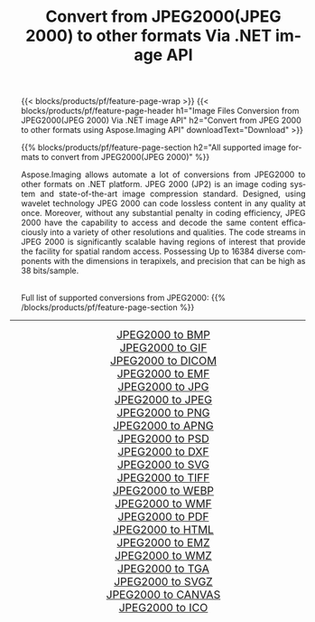 ﻿---
title: Convert from JPEG2000(JPEG 2000) to other formats Via .NET image API 
weight: 3920
url: /net/conversion/from/jpeg2000 
lang: en
langdirlevel: 2
locales: zh-hans,ja,it,ru,de,es,fr,nl,id,lt,pl,pt,vi,tr,ko,zh-hant,ar,hi,th,sv,cs,uk,he
description: Using Aspose.Imaging for .NET you can easily convert from JPEG2000(JPEG 2000) to other formats
---

{{< blocks/products/pf/feature-page-wrap >}}
{{< blocks/products/pf/feature-page-header h1="Image Files Conversion from JPEG2000(JPEG 2000) Via .NET image API" h2="Convert from JPEG 2000 to other formats using Aspose.Imaging API" downloadText="Download" >}}


{{% blocks/products/pf/feature-page-section  h2="All supported image formats to convert from JPEG2000(JPEG 2000)" %}}
<p align=justify>Aspose.Imaging allows automate a lot of conversions from JPEG2000 to other formats on .NET platform. JPEG 2000 (JP2) is an image coding system and state-of-the-art image compression standard. Designed, using wavelet technology JPEG 2000 can code lossless content in any quality at once. Moreover, without any substantial penalty in coding efficiency, JPEG 2000 have the capability to access and decode the same content efficaciously into a variety of other resolutions and qualities. The code streams in JPEG 2000 is significantly scalable having regions of interest that provide the facility for spatial random access. Possessing Up to 16384 diverse components with the dimensions in terapixels, and precision that can be high as 38 bits/sample.</p>
<br/>
Full list of supported conversions from JPEG2000:
{{% /blocks/products/pf/feature-page-section %}}
<div class="container-fluid productfamilypage bg-gray">
    <div class="convertypes bg-gray agp-content section">
        <div class="container">
		<hr style="margin-left:-20px;"/>
		<div class="row other-converters" style="gap: 10px;font-size: 19px;text-align:center;">
		    <div class='col-md-2 other-converter remove-lp remove-rp'><a href="/imaging/net/conversion/jpeg2000-to-bmp" style="padding:15px;">JPEG2000 to BMP</a></div><div class='col-md-2 other-converter remove-lp remove-rp'><a href="/imaging/net/conversion/jpeg2000-to-gif" style="padding:15px;">JPEG2000 to GIF</a></div><div class='col-md-2 other-converter remove-lp remove-rp'><a href="/imaging/net/conversion/jpeg2000-to-dicom" style="padding:15px;">JPEG2000 to DICOM</a></div><div class='col-md-2 other-converter remove-lp remove-rp'><a href="/imaging/net/conversion/jpeg2000-to-emf" style="padding:15px;">JPEG2000 to EMF</a></div><div class='col-md-2 other-converter remove-lp remove-rp'><a href="/imaging/net/conversion/jpeg2000-to-jpg" style="padding:15px;">JPEG2000 to JPG</a></div><div class='col-md-2 other-converter remove-lp remove-rp'><a href="/imaging/net/conversion/jpeg2000-to-jpeg" style="padding:15px;">JPEG2000 to JPEG</a></div><div class='col-md-2 other-converter remove-lp remove-rp'><a href="/imaging/net/conversion/jpeg2000-to-png" style="padding:15px;">JPEG2000 to PNG</a></div><div class='col-md-2 other-converter remove-lp remove-rp'><a href="/imaging/net/conversion/jpeg2000-to-apng" style="padding:15px;">JPEG2000 to APNG</a></div><div class='col-md-2 other-converter remove-lp remove-rp'><a href="/imaging/net/conversion/jpeg2000-to-psd" style="padding:15px;">JPEG2000 to PSD</a></div><div class='col-md-2 other-converter remove-lp remove-rp'><a href="/imaging/net/conversion/jpeg2000-to-dxf" style="padding:15px;">JPEG2000 to DXF</a></div><div class='col-md-2 other-converter remove-lp remove-rp'><a href="/imaging/net/conversion/jpeg2000-to-svg" style="padding:15px;">JPEG2000 to SVG</a></div><div class='col-md-2 other-converter remove-lp remove-rp'><a href="/imaging/net/conversion/jpeg2000-to-tiff" style="padding:15px;">JPEG2000 to TIFF</a></div><div class='col-md-2 other-converter remove-lp remove-rp'><a href="/imaging/net/conversion/jpeg2000-to-webp" style="padding:15px;">JPEG2000 to WEBP</a></div><div class='col-md-2 other-converter remove-lp remove-rp'><a href="/imaging/net/conversion/jpeg2000-to-wmf" style="padding:15px;">JPEG2000 to WMF</a></div><div class='col-md-2 other-converter remove-lp remove-rp'><a href="/imaging/net/conversion/jpeg2000-to-pdf" style="padding:15px;">JPEG2000 to PDF</a></div><div class='col-md-2 other-converter remove-lp remove-rp'><a href="/imaging/net/conversion/jpeg2000-to-html" style="padding:15px;">JPEG2000 to HTML</a></div><div class='col-md-2 other-converter remove-lp remove-rp'><a href="/imaging/net/conversion/jpeg2000-to-emz" style="padding:15px;">JPEG2000 to EMZ</a></div><div class='col-md-2 other-converter remove-lp remove-rp'><a href="/imaging/net/conversion/jpeg2000-to-wmz" style="padding:15px;">JPEG2000 to WMZ</a></div><div class='col-md-2 other-converter remove-lp remove-rp'><a href="/imaging/net/conversion/jpeg2000-to-tga" style="padding:15px;">JPEG2000 to TGA</a></div><div class='col-md-2 other-converter remove-lp remove-rp'><a href="/imaging/net/conversion/jpeg2000-to-svgz" style="padding:15px;">JPEG2000 to SVGZ</a></div><div class='col-md-2 other-converter remove-lp remove-rp'><a href="/imaging/net/conversion/jpeg2000-to-canvas" style="padding:15px;">JPEG2000 to CANVAS</a></div><div class='col-md-2 other-converter remove-lp remove-rp'><a href="/imaging/net/conversion/jpeg2000-to-ico" style="padding:15px;">JPEG2000 to ICO</a></div>
                </div>
        </div>
    </div>
</div>
<br/>

